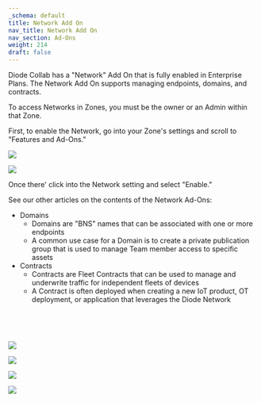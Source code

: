 ```yaml
---
_schema: default
title: Network Add On
nav_title: Network Add On
nav_section: Ad-Ons
weight: 214
draft: false
---
```

Diode Collab has a "Network" Add On that is fully enabled in Enterprise Plans.  The Network Add On supports managing endpoints, domains, and contracts.

To access Networks in Zones, you must be the owner or an Admin within that Zone.

First, to enable the Network, go into your Zone's settings and scroll to "Features and Ad-Ons."

![](/uploads/network1-1.png)

![](/uploads/network2-1.png)

Once there' click into the Network setting and select "Enable."

See our other articles on the contents of the Network Ad-Ons:

* Domains
  * Domains are "BNS" names that can be associated with one or more endpoints
  * A common use case for a Domain is to create a private publication group that is used to manage Team member access to specific assets
* Contracts
  * Contracts are Fleet Contracts that can be used to manage and underwrite traffic for independent fleets of devices
  * A Contract is often deployed when creating a new IoT product, OT deployment, or application that leverages the Diode Network

&nbsp;

&nbsp;

![](/uploads/screenshot-2024-11-06-at-11-04-20-am.png)

![](/uploads/screenshot-2024-11-06-at-11-04-37-am.png)

![](/uploads/screenshot-2024-11-06-at-11-04-50-am.png)

![](/uploads/screenshot-2024-11-06-at-11-05-05-am.png)

&nbsp;